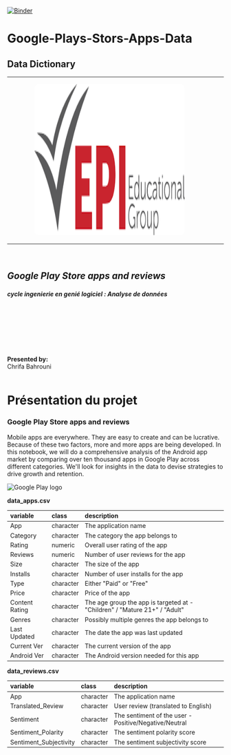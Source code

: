 

[![Binder](https://mybinder.org/badge_logo.svg)](https://mybinder.org/v2/gh/ChrifaBahrouni/Google-Plays-Stors-Apps-Data/main?labpath=notebook.ipynb)
# Google-Plays-Stors-Apps-Data
## Data Dictionary






<section id="title-slide">
<table class="kms" border="0"  width="100%"  style="width:100%;text-align:center;">
  <tr>
    <td width="99%" align="center" ><p class="fragment fade-down" data-fragment-index="3"><img src="images/images.png" width="350" height="350" style="border-radius: 10px"></p></td>
    <td width="99%" align="center"><p class="fragment fade-up" data-fragment-index="3"><img src="images/isg.jpeg" width="350" height="350" style="border-radius: 10px"></p></td> 
    <td width="99%" align="center"><p class="fragment fade-down" data-fragment-index="3"><img src="images/epidgt.jpg" width="350" height="350" style="border-radius: 10px"></p></td>
  </tr>
</table>
    <br><h1><i><p class="fragment" data-fragment-index="1">Google Play Store apps and reviews</p></i></h1>
    <h4><i><p class="fragment" data-fragment-index="1">cycle ingenierie en genié logiciel : Analyse de données </p></i></h4>
    <br><br><br><br><br><br>
   <div class="uu_title_container">
        <smaller>
        <div class='column'><p class="fragment" data-fragment-index="2">
            <b>Presented by:</b><br>Chrifa Bahrouni 
            </p></div>  
           <div class='column'></div> 
       </smaller>
    </div>
</section> 


# Présentation du projet 
###  Google Play Store apps and reviews
<p>Mobile apps are everywhere. They are easy to create and can be lucrative. Because of these two factors, more and more apps are being developed. In this notebook, we will do a comprehensive analysis of the Android app market by comparing over ten thousand apps in Google Play across different categories. We'll look for insights in the data to devise strategies to drive growth and retention.</p>
<p><img class="logo" src="https://assets.datacamp.com/production/project_619/img/google_play_store.png" alt="Google Play logo"></p>


**data_apps.csv**

| variable       | class     | description                                                                  |
|:---------------|:----------|:-----------------------------------------------------------------------------|
| App            | character | The application name                                                         |
| Category       | character | The category the app belongs to                                              |
| Rating         | numeric   | Overall user rating of the app                                               |
| Reviews        | numeric   | Number of user reviews for the app                                           |
| Size           | character | The size of the app                                                          |
| Installs       | character | Number of user installs for the app                                          |
| Type           | character | Either "Paid" or "Free"                                                      |
| Price          | character | Price of the app                                                             |
| Content Rating | character | The age group the app is targeted at - "Children" / "Mature 21+" / "Adult"   |
| Genres         | character | Possibly multiple genres the app belongs to                                  |
| Last Updated   | character | The date the app was last updated                                            |
| Current Ver    | character | The current version of the app                                               |
| Android Ver    | character | The Android version needed for this app                                      |

**data_reviews.csv**

| variable               | class        | description                                           |
|:-----------------------|:-------------|:------------------------------------------------------|
| App                    | character    | The application name                                  |
| Translated_Review      | character    | User review (translated to English)                   |
| Sentiment              | character    | The sentiment of the user - Positive/Negative/Neutral |
| Sentiment_Polarity     | character    | The sentiment polarity score                          |
| Sentiment_Subjectivity | character    | The sentiment subjectivity score                      |

